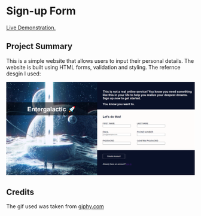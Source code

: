 # Sign-up Form

<a href="https://aaronsww.github.io/signUpForm/">Live Demonstration.</a>

## Project Summary

This is a simple website that allows users to input their personal details. The website is built using HTML forms, validation and styling. The refernce desgin I used:

<img src="images\CV Maker - Brave 20-04-2023 10_47_31.png" >

## Credits

The gif used was taken from <a href="https://giphy.com/">giphy.com</a>
